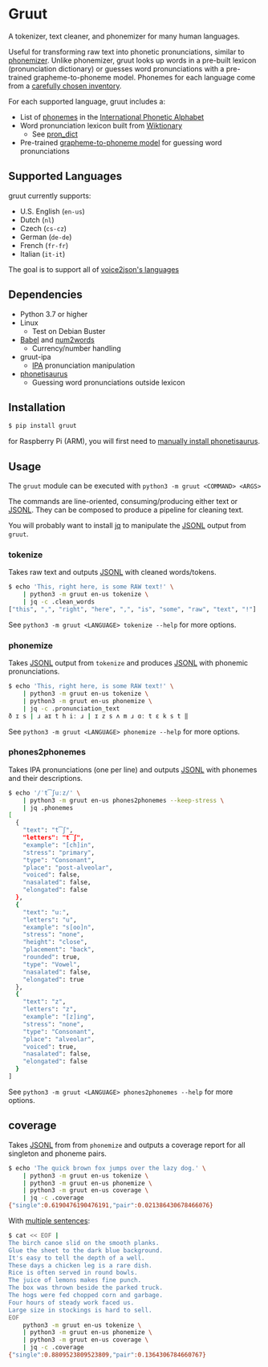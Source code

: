 # Gruut

A tokenizer, text cleaner, and phonemizer for many human languages.

Useful for transforming raw text into phonetic pronunciations, similar to [phonemizer](https://github.com/bootphon/phonemizer). Unlike phonemizer, gruut looks up words in a pre-built lexicon (pronunciation dictionary) or guesses word pronunciations with a pre-trained grapheme-to-phoneme model. Phonemes for each language come from a [carefully chosen inventory](https://en.wikipedia.org/wiki/Template:Language_phonologies).

For each supported language, gruut includes a:

* List of [phonemes](https://en.wikipedia.org/wiki/Phoneme) in the [International Phonetic Alphabet](https://en.wikipedia.org/wiki/International_Phonetic_Alphabet)
* Word pronunciation lexicon built from [Wiktionary](https://www.wiktionary.org/)
    * See [pron_dict](https://github.com/Kyubyong/pron_dictionaries)
* Pre-trained [grapheme-to-phoneme model](https://github.com/AdolfVonKleist/Phonetisaurus) for guessing word pronunciations

## Supported Languages

gruut currently supports:

* U.S. English (`en-us`)
* Dutch (`nl`)
* Czech (`cs-cz`)
* German (`de-de`)
* French (`fr-fr`)
* Italian (`it-it`)

The goal is to support all of [voice2json's languages](https://github.com/synesthesiam/voice2json-profiles#supported-languages)

## Dependencies

* Python 3.7 or higher
* Linux
    * Test on Debian Buster
* [Babel](https://pypi.org/project/Babel/) and [num2words](https://pypi.org/project/num2words/)
    * Currency/number handling
* gruut-ipa
    * [IPA](https://en.wikipedia.org/wiki/International_Phonetic_Alphabet) pronunciation manipulation
* [phonetisaurus](https://github.com/rhasspy/phonetisaurus-pypi)
    * Guessing word pronunciations outside lexicon

## Installation

```sh
$ pip install gruut
```

for Raspberry Pi (ARM), you will first need to [manually install phonetisaurus](https://github.com/rhasspy/phonetisaurus-pypi/releases).

## Usage

The `gruut` module can be executed with `python3 -m gruut <COMMAND> <ARGS>`

The commands are line-oriented, consuming/producing either text or [JSONL](https://jsonlines.org/).
They can be composed to produce a pipeline for cleaning text.

You will probably want to install [jq](https://stedolan.github.io/jq/) to manipulate the [JSONL](https://jsonlines.org/) output from `gruut`.

### tokenize

Takes raw text and outputs [JSONL](https://jsonlines.org/) with cleaned words/tokens.

```sh
$ echo 'This, right here, is some RAW text!' \
    | python3 -m gruut en-us tokenize \
    | jq -c .clean_words
["this", ",", "right", "here", ",", "is", "some", "raw", "text", "!"]
```

See `python3 -m gruut <LANGUAGE> tokenize --help` for more options.

### phonemize

Takes [JSONL](https://jsonlines.org/) output from `tokenize` and produces [JSONL](https://jsonlines.org/) with phonemic pronunciations.

```sh
$ echo 'This, right here, is some RAW text!' \
    | python3 -m gruut en-us tokenize \
    | python3 -m gruut en-us phonemize \
    | jq -c .pronunciation_text
ð ɪ s | ɹ aɪ t h iː ɹ | ɪ z s ʌ m ɹ ɑː t ɛ k s t ‖
```

See `python3 -m gruut <LANGUAGE> phonemize --help` for more options.

### phones2phonemes

Takes IPA pronunciations (one per line) and outputs [JSONL](https://jsonlines.org/) with phonemes and their descriptions.

```sh
$ echo '/ˈt͡ʃuːz/' \
    | python3 -m gruut en-us phones2phonemes --keep-stress \
    | jq .phonemes
[
  {
    "text": "t͡ʃ",
    "letters": "t͡ʃ",
    "example": "[ch]in",
    "stress": "primary",
    "type": "Consonant",
    "place": "post-alveolar",
    "voiced": false,
    "nasalated": false,
    "elongated": false
  },
  {
    "text": "uː",
    "letters": "u",
    "example": "s[oo]n",
    "stress": "none",
    "height": "close",
    "placement": "back",
    "rounded": true,
    "type": "Vowel",
    "nasalated": false,
    "elongated": true
  },
  {
    "text": "z",
    "letters": "z",
    "example": "[z]ing",
    "stress": "none",
    "type": "Consonant",
    "place": "alveolar",
    "voiced": true,
    "nasalated": false,
    "elongated": false
  }
]
```

See `python3 -m gruut <LANGUAGE> phones2phonemes --help` for more options.

## coverage

Takes [JSONL](https://jsonlines.org/) from from `phonemize` and outputs a coverage report for all singleton and phoneme pairs.

```sh
$ echo 'The quick brown fox jumps over the lazy dog.' \
    | python3 -m gruut en-us tokenize \
    | python3 -m gruut en-us phonemize \
    | python3 -m gruut en-us coverage \
    | jq -c .coverage
{"single":0.6190476190476191,"pair":0.021386430678466076}
```

With [multiple sentences](https://www.cs.columbia.edu/~hgs/audio/harvard.html):

```sh
$ cat << EOF |
The birch canoe slid on the smooth planks.
Glue the sheet to the dark blue background.
It's easy to tell the depth of a well.
These days a chicken leg is a rare dish.
Rice is often served in round bowls.
The juice of lemons makes fine punch.
The box was thrown beside the parked truck.
The hogs were fed chopped corn and garbage.
Four hours of steady work faced us.
Large size in stockings is hard to sell.
EOF
    python3 -m gruut en-us tokenize \
    | python3 -m gruut en-us phonemize \
    | python3 -m gruut en-us coverage \
    | jq -c .coverage
{"single":0.8809523809523809,"pair":0.1364306784660767}
```
